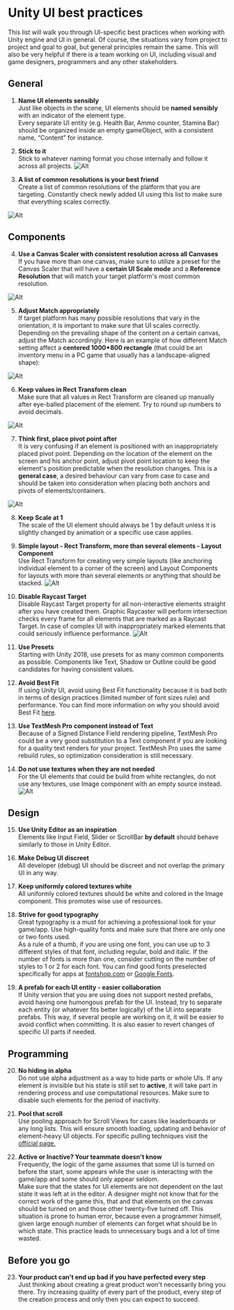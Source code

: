 
# Unity UI best practices
This list will walk you through UI-specific best practices when working with Unity engine and UI in general. Of course, the situations vary from project to project and goal to goal, but general principles remain the same. This will also be very helpful if there is a team working on UI, including visual and game designers, programmers and any other stakeholders.
## General
1. **Name UI elements sensibly** </br>
Just like objects in the scene, UI elements should be **named sensibly** with an indicator of the element type.</br>
Every separate UI entity (e.g. Health Bar, Ammo counter, Stamina Bar) should be organized inside an empty gameObject, with a consistent name, “Content” for instance.

2. **Stick to it** </br>
Stick to whatever naming format you chose internally and follow it across all projects.
![Alt](element_naming.png)

3. **A list of common resolutions is your best friend** </br>
Create a list of common resolutions of the platform that you are targeting. Constantly check newly added UI using this list to make sure that everything scales correctly. 

![Alt](resolutions.png)

## Components
4. **Use a Canvas Scaler with consistent resolution across all Canvases** </br>
If you have more than one canvas, make sure to utilize a preset for the Canvas Scaler that will have a **certain UI Scale mode** and a **Reference Resolution** that will match your target platform's most common resolution.  

![Alt](canvas_scaler.png)


5. **Adjust Match appropriately** </br>
If target platform has many possible resolutions that vary in the orientation, it is important to make sure that UI scales correctly. Depending on the prevailing shape of the content on a certain canvas, adjust the Match accordingly. 
Here is an example of how different Match setting affect a **centered 1000*800 rectangle** (that could be an inventory menu in a PC game that usually has a landscape-aligned shape):

![Alt](match_example.png)

6. **Keep values in Rect Transform clean** </br>
Make sure that all values in Rect Transform are cleaned up manually after eye-balled placement of the element. Try to round up numbers to avoid decimals.

![Alt](rect_transform.png)

7. **Think first, place pivot point after**</br>
It is very confusing if an element is positioned with an inappropriately placed pivot point. Depending on the location of the element on the screen and his anchor point, adjust pivot point location to keep the element's position predictable when the resolution changes. This is a **general case**, a desired behaviour can vary from case to case and should be taken into consideration when placing both anchors and pivots of elements/containers.

![Alt](pivot.png)

8. **Keep Scale at 1** </br>
The scale of the UI element should always be 1 by default unless it is slightly changed by animation or a specific use case applies.

9. **Simple layout - Rect Transform, more than several elements - Layout Component** </br>
Use Rect Transform for creating very simple layouts (like anchoring individual element to a corner of the screen) and Layout Components for layouts with more than several elements or anything that should be stacked.
![Alt](layout_component.png)

10. **Disable Raycast Target** </br>
Disable Raycast Target property for all non-interactive elements straight after you have created them. Graphic Raycaster will perform intersection checks every frame for all elements that are marked as a Raycast Target. In case of complex UI with inappropriately marked elements that  could seriously influence performance.
![Alt](raycast.png)

11. **Use Presets** </br>
Starting with Unity 2018, use presets for as many common components as possible. Components like Text, Shadow or Outline could be good candidates for having consistent values. 

12. **Avoid Best Fit** </br>
 If using Unity UI, avoid using Best Fit functionality because it is bad both in terms of design practices (limited number of font sizes rule) and performance. You can find more information on why you should avoid Best Fit [here](https://unity3d.com/ru/learn/tutorials/topics/best-practices/optimizing-ui-controls).
 
13. **Use TextMesh Pro component instead of Text** </br>
Because of a Signed Distance Field rendering pipeline, TextMesh Pro could be a very good substitution to a Text component if you are looking for a quality text renders for your project. TextMesh Pro uses the same rebuild rules, so optimization consideration is still necessary.

14. **Do not use textures when they are not needed** </br>
For the UI elements that could be build from white rectangles, do not use any textures, use Image component with an empty source instead. ![Alt](empty_image.png)

## Design

15. **Use Unity Editor as an inspiration** </br>
Elements like Input Field, Slider or ScrollBar **by default** should behave similarly to those in Unity Editor.

16. **Make Debug UI discreet** </br>
All developer (debug) UI should be discreet and not overlap the primary UI in any way.

17. **Keep uniformly colored textures white** </br>
All uniformly colored textures should be white and colored in the Image  component. This promotes wise use of resources.

18. **Strive for good typography** </br> 
Great typography is a must for achieving a professional look for your game/app. Use high-quality fonts and make sure that there are only one or two fonts used. </br>
As a rule of a thumb, if you are using one font, you can use up to 3 different styles of that font, including regular, bold and italic. If the number of fonts is more than one, consider cutting on the number of styles to 1 or 2 for each font.
You can find good fonts preselected specifically for apps at [fontshop.com](https://www.fontshop.com/) or [Google Fonts](https://www.fontshop.com/).

19.  **A prefab for each UI entity - easier collaboration** </br>
If Unity version that you are using does not support nested prefabs, avoid having one humongous prefab for the UI. Instead, try to separate each entity (or whatever fits better logically) of the UI into separate prefabs. This way, if several people are working on it, it will be easier to avoid conflict when committing. It is also easier to revert changes of specific UI parts if needed.
## Programming

20. **No hiding in alpha** </br>
Do not use alpha adjustment as a way to hide parts or whole UIs. If any element is invisible but his state is still set to **active**, it will take part in rendering process and use computational resources. Make sure to disable such elements for the period of inactivity.

21. **Pool that scroll** </br>
Use pooling approach for Scroll Views for cases like leaderboards or any long lists. This will ensure smooth loading, updating and behavior of element-heavy UI objects. For specific pulling techniques visit the [official page.](https://unity3d.com/ru/learn/tutorials/topics/best-practices/optimizing-ui-controls)

22. **Active or Inactive? Your teammate doesn't know** </br>
Frequently, the logic of the game assumes that some UI is turned on before the start, some appears while the user is interacting with the game/app and some should only appear seldom.</br>
Make sure that the states for UI elements are not dependent on the last state it was left at in the editor. A designer might not know that for the correct work of the game this, that and that elements on the canvas should be turned on and those other twenty-five turned off. This situation is prone to human error, because even a programmer himself, given large enough number of elements can forget what should be in which state. This practice leads to unnecessary bugs and a lot of time wasted.

## Before you go
23.  **Your product can't end up bad if you have perfected every step** </br>
Just thinking about creating a great product won't necessarily bring you there. Try increasing quality of every part of the product, every step of the creation process and only then you can expect to succeed.
<!--stackedit_data:
eyJoaXN0b3J5IjpbLTE1NTg4OTcyNTAsMTEwNzg2MjU2OCwxMj
MzMzM0NzU0LDE4MjI3Njc1MzgsMjAwMjUyNzc0NSwxMTQzNDgx
MjQwLC00MzYyNjM2NiwxNDE0MjA1NTgyLC0xMDE4NDEwODIwLC
0yMzcxNzI2NiwtMTcyNjM4MTI5MCw4NjA3MTAwNDQsLTEzOTEy
NjA3MjMsLTEzNzYxODIyMzQsLTg3Mjg3OTU4MCwtMzA3MjQ3ND
EwLC0xOTUxNTIxNTc0LC0yMDY0Mzg5NDEzLC04NjAzODMyOTIs
LTE5MDEzNjg1Ml19
-->